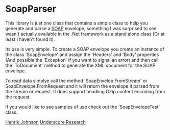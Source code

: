 # SoapParser

This library is just one class that contains a simple class to help you generate and parse a [SOAP](http://www.w3.org/TR/soap/) envelope, something I was surprised to see wasn't actually available in the .Net framework as a stand alone class (Or at least I haven't found it).

Its use is very simple. To create a SOAP envelope you create an instance of the class 'SoapEnvelope' and assign the 'Headers' and 'Body' properties (And possible the 'Exception' if you want to signal an error) and then call the 'ToDocument' method to generate the XML document for the SOAP envelope.

To read data simplye call the method 'SoapEnvelop.FromStream' or SoapEnvelope.FromRequest and it will return the envelope it parsed from the stream or request. It does support hnadling GZip content encoding from the request.

If you would like to see samples of use check out the 'SoapEnvelopeTest' class.

[Henrik Johnson](http://www.henrik.org)
[Underscore Research](http://www.underscoreresearch.com/)
